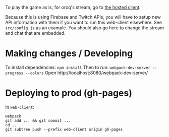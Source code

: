 To play the game as is, for oroq's stream, go to [the hosted client](https://tmsherman.github.io/ParliamentGame/).

Because this is using Firebase and Twitch APIs, you will have to setup new API information with them if you want to run this web-client elsewhere. See `src/config.js` as an example. You should also go here to change the stream and chat that are embedded.

Making changes / Developing
===========================
To install dependencies: `npm install`
Then to run: `webpack-dev-server --progress --colors`
Open http://localhost:8080/webpack-dev-server/

Deploying to prod (gh-pages)
============================
In `web-client`:
```
webpack
git add ... && git commit ...
cd ..
git subtree push --prefix web-client origin gh-pages
```